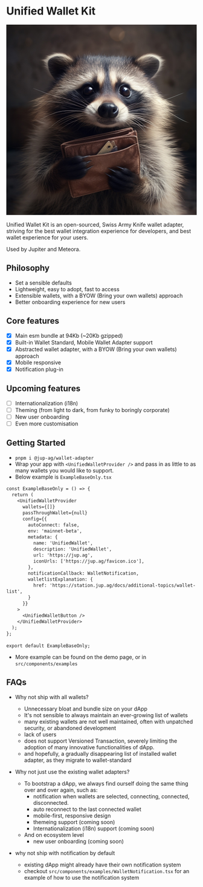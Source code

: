 # Unified Wallet Kit
<img src="public/raccoons_wallet.jpg" />

Unified Wallet Kit is an open-sourced, Swiss Army Knife wallet adapter, striving for the best wallet integration experience for developers, and best wallet experience for your users.

Used by Jupiter and Meteora.

## Philosophy
- Set a sensible defaults
- Lightweight, easy to adopt, fast to access
- Extensible wallets, with a BYOW (Bring your own wallets) approach
- Better onboarding experience for new users

## Core features
- [x] Main esm bundle at 94Kb (~20Kb gzipped)
- [x] Built-in Wallet Standard, Mobile Wallet Adapter support
- [x] Abstracted wallet adapter, with a BYOW (Bring your own wallets) approach
- [x] Mobile responsive
- [x] Notification plug-in

## Upcoming features
- [ ] Internationalization (i18n)
- [ ] Theming (from light to dark, from funky to boringly corporate)
- [ ] New user onboarding
- [ ] Even more customisation

## Getting Started
- `pnpm i @jup-ag/wallet-adapter`
- Wrap your app with `<UnifiedWalletProvider />` and pass in as little to as many wallets you would like to support.
- Below example is `ExampleBaseOnly.tsx`

```tsx
const ExampleBaseOnly = () => {
  return (
    <UnifiedWalletProvider
      wallets={[]}
      passThroughWallet={null}
      config={{
        autoConnect: false,
        env: 'mainnet-beta',
        metadata: {
          name: 'UnifiedWallet',
          description: 'UnifiedWallet',
          url: 'https://jup.ag',
          iconUrls: ['https://jup.ag/favicon.ico'],
        },
        notificationCallback: WalletNotification,
        walletlistExplanation: {
          href: 'https://station.jup.ag/docs/additional-topics/wallet-list',
        }
      }}
    >
      <UnifiedWalletButton />
    </UnifiedWalletProvider>
  );
};

export default ExampleBaseOnly;
```
- More example can be found on the demo page, or in `src/components/examples`


## FAQs
- Why not ship with all wallets?
  - Unnecessary bloat and bundle size on your dApp
  - It's not sensible to always maintain an ever-growing list of wallets
  - many existing wallets are not well maintained, often with unpatched security, or abandoned development
  - lack of users
  - does not support Versioned Transaction, severely limiting the adoption of many innovative functionalities of dApp.
  - and hopefully, a gradually disappearing list of installed wallet adapter, as they migrate to wallet-standard

- Why not just use the existing wallet adapters?
  - To bootstrap a dApp, we always find ourself doing the same thing over and over again, such as:
    - notification when wallets are selected, connecting, connected, disconnected.
    - auto reconnect to the last connected wallet
    - mobile-first, responsive design
    - themeing support (coming soon)
    - Internationalization (i18n) support (coming soon)
  - And on ecosystem level
    - new user onboarding (coming soon)

- why not ship with notification by default
  - existing dApp might already have their own notification system
  - checkout `src/components/examples/WalletNotification.tsx` for an example of how to use the notification system
